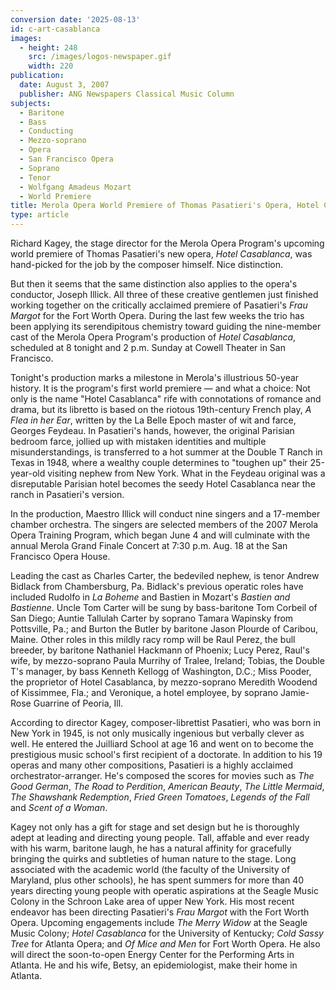 ```yaml
---
conversion date: '2025-08-13'
id: c-art-casablanca
images:
  - height: 248
    src: /images/logos-newspaper.gif
    width: 220
publication:
  date: August 3, 2007
  publisher: ANG Newspapers Classical Music Column
subjects:
  - Baritone
  - Bass
  - Conducting
  - Mezzo-soprano
  - Opera
  - San Francisco Opera
  - Soprano
  - Tenor
  - Wolfgang Amadeus Mozart
  - World Premiere
title: Merola Opera World Premiere of Thomas Pasatieri's Opera, Hotel Casablanca
type: article
---
```


Richard Kagey, the stage director for the Merola Opera Program's upcoming world premiere of Thomas Pasatieri's new opera, *Hotel Casablanca*, was hand-picked for the job by the composer himself. Nice distinction.

But then it seems that the same distinction also applies to the opera's conductor, Joseph Illick. All three of these creative gentlemen just finished working together on the critically acclaimed premiere of Pasatieri's *Frau Margot* for the Fort Worth Opera. During the last few weeks the trio has been applying its serendipitous chemistry toward guiding the nine-member cast of the Merola Opera Program's production of *Hotel Casablanca*, scheduled at 8 tonight and 2 p.m. Sunday at Cowell Theater in San Francisco.

Tonight's production marks a milestone in Merola's illustrious 50-year history. It is the program's first world premiere — and what a choice: Not only is the name "Hotel Casablanca" rife with connotations of romance and drama, but its libretto is based on the riotous 19th-century French play, *A Flea in her Ear*, written by the La Belle Epoch master of wit and farce, Georges Feydeau. In Pasatieri's hands, however, the original Parisian bedroom farce, jollied up with mistaken identities and multiple misunderstandings, is transferred to a hot summer at the Double T Ranch in Texas in 1948, where a wealthy couple determines to "toughen up" their 25-year-old visiting nephew from New York. What in the Feydeau original was a disreputable Parisian hotel becomes the seedy Hotel Casablanca near the ranch in Pasatieri's version.

In the production, Maestro Illick will conduct nine singers and a 17-member chamber orchestra. The singers are selected members of the 2007 Merola Opera Training Program, which began June 4 and will culminate with the annual Merola Grand Finale Concert at 7:30 p.m. Aug. 18 at the San Francisco Opera House.

Leading the cast as Charles Carter, the bedeviled nephew, is tenor Andrew Bidlack from Chambersburg, Pa. Bidlack's previous operatic roles have included Rudolfo in *La Boheme* and Bastien in Mozart's *Bastien and Bastienne*. Uncle Tom Carter will be sung by bass-baritone Tom Corbeil of San Diego; Auntie Tallulah Carter by soprano Tamara Wapinsky from Pottsville, Pa.; and Burton the Butler by baritone Jason Plourde of Caribou, Maine.
Other roles in this mildly racy romp will be Raul Perez, the bull breeder, by baritone Nathaniel Hackmann of Phoenix; Lucy Perez, Raul's wife, by mezzo-soprano Paula Murrihy of Tralee, Ireland; Tobias, the Double T's manager, by bass Kenneth Kellogg of Washington, D.C.; Miss Pooder, the proprietor of Hotel Casablanca, by mezzo-soprano Meredith Woodend of Kissimmee, Fla.; and Veronique, a hotel employee, by soprano Jamie-Rose Guarrine of Peoria, Ill.

According to director Kagey, composer-librettist Pasatieri, who was born in New York in 1945, is not only musically ingenious but verbally clever as well. He entered the Juilliard School at age 16 and went on to become the prestigious music school's first recipient of a doctorate. In addition to his 19 operas and many other compositions, Pasatieri is a highly acclaimed orchestrator-arranger. He's composed the scores for movies such as *The Good German*, *The Road to Perdition*, *American Beauty*, *The Little Mermaid*, *The Shawshank Redemption*, *Fried Green Tomatoes*, *Legends of the Fall* and *Scent of a Woman*.

Kagey not only has a gift for stage and set design but he is thoroughly adept at leading and directing young people. Tall, affable and ever ready with his warm, baritone laugh, he has a natural affinity for gracefully bringing the quirks and subtleties of human nature to the stage. Long associated with the academic world (the faculty of the University of Maryland, plus other schools), he has spent summers for more than 40 years directing young people with operatic aspirations at the Seagle Music Colony in the Schroon Lake area of upper New York. His most recent endeavor has been directing Pasatieri's *Frau Margot* with the Fort Worth Opera. Upcoming engagements include *The Merry Widow* at the Seagle Music Colony; *Hotel Casablanca* for the University of Kentucky; *Cold Sassy Tree* for Atlanta Opera; and *Of Mice and Men* for Fort Worth Opera. He also will direct the soon-to-open Energy Center for the Performing Arts in Atlanta. He and his wife, Betsy, an epidemiologist, make their home in Atlanta.



